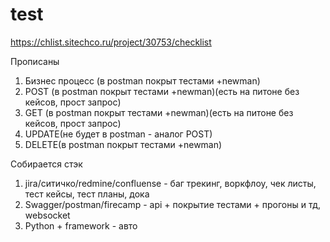 # test
https://chlist.sitechco.ru/project/30753/checklist

Прописаны
1. Бизнес процесс (в postman покрыт тестами +newman)
2. POST (в postman покрыт тестами +newman)(есть на питоне без кейсов, прост запрос)
3. GET (в postman покрыт тестами +newman)(есть на питоне без кейсов, прост запрос)
4. UPDATE(не будет в postman - аналог POST)
5. DELETE(в postman покрыт тестами +newman)

Собирается стэк
1.  jira/ситичко/redmine/confluense - баг трекинг, воркфлоу, чек листы, тест кейсы, тест планы, дока
2. Swagger/postman/firecamp - api + покрытие тестами + прогоны и тд, websocket
3. Python + framework - авто
